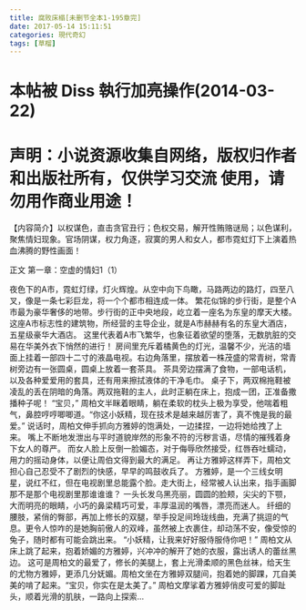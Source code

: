 ```yaml
---
title: 腐败床榻[未删节全本1-195章完]
date: 2017-05-14 15:11:51
categories: 現代奇幻
tags: [草榴]
---
```

本帖被 Diss 執行加亮操作(2014-03-22)
======================================================================
声明：小说资源收集自网络，版权归作者和出版社所有，仅供学习交流
使用，请勿用作商业用途！
======================================================================

【内容简介】以权谋色，直击贪官丑行；色权交易，解开性贿赂谜局；以色谋利，聚焦情妇现象。官场阴谋，权力角逐，寂寞的男人和女人，都市霓虹灯下上演着热血沸腾的野性画面！

正文 第一章：空虚的情妇1（1）

夜色下的A市，霓虹灯绿，灯火辉煌。从空中向下鸟瞰，马路两边的路灯，四至八叉，像是一条七彩巨龙，将一个个都市相连成一体。
繁花似锦的步行街，是整个A市最为豪华奢侈的地带。步行街的正中央地段，屹立着一座名为东皇的摩天大楼。
这座A市标志性的建筑物，所经营的主导企业，就是A市赫赫有名的东皇大酒店，五星级豪华大酒店。
这里代表着A市飞繁华，也象征着欲望的堕落，无数肮脏的交易在华美外衣下悄然的进行！
房间里充斥着橘黄色的灯光，温馨不少，光洁的墙面上挂着一部四十二寸的液晶电视。右边角落里，摆放着一株茂盛的常青树，常青树旁边有一张圆桌，圆桌上放着一套茶具。
茶具旁边摆满了食物，一部电话机，以及各种爱爱用的套具，还有用来擦拭液体的干净毛巾。
桌子下，两双棉拖鞋被凌乱的丢在阴暗的角落。两双拖鞋的主人，此时正躺在床上，抱成一团，正准备撒播种子呢！
“宝贝，”
周柏文半眯着眼睛，躺在柔软的枕头上极为享受，他喘着粗气，鼻腔哼哼唧唧道。“你这小妖精，现在技术是越来越厉害了，真不愧是我的最爱。”
说话时，周柏文伸手抓向方雅婷的饱满处，一边揉捏，一边将她给拽了上来。
嘴上不断地发泄出与平时道貌岸然的形象不符的污秽言语，尽情的摧残着身下女人的尊严。
而女人脸上反倒一脸媚态，对于侮辱欣然接受，红唇吞吐蠕动，用力的摇动身体，以便让周伯文得到最大的满足。
再让方雅婷这样弄下，周柏文担心自己忍受不了剧烈的快感，早早的鸣鼓收兵了。
方雅婷，是一个三线女明星，说红不红，但在电视剧里总能露个脸。走大街上，经常被人认出来，指手画脚那不是那个电视剧里那谁谁谁？
一头长发乌黑亮丽，圆圆的脸颊，尖尖的下颚，大而明亮的眼睛，小巧的鼻梁精巧可爱，丰厚温润的嘴唇，漂亮而迷人。
纤细的腰肢，紧俏的臀部，再加上修长的双腿，举手投足间玲珑线曲，充满了挑逗的气息。更令人惊咋的是她胸前傲人的双峰，虽然被上衣裹住，却动荡不安，像受惊的兔子，随时都有可能会跳出来。
“小妖精，让我来好好服侍服侍你吧！”
周柏文从床上跳了起来，抱着娇媚的方雅婷，兴冲冲的解开了她的衣服，露出诱人的蕾丝黑边。
这可是周柏文的最爱了，修长的美腿上，套上光滑柔顺的黑色丝袜，给天生的尤物方雅婷，更添几分妩媚。周柏文坐在方雅婷双腿间，抱着她的脚踝，兀自美美的啃了起来。“宝贝，你实在是太美了。”
周柏文摩挲着方雅婷俏皮可爱的脚趾头，顺着光滑的肌肤，一路向上探索…